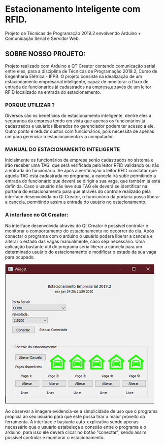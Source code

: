 # Estacionamento Inteligente com RFID.

Projeto de Técnicas de Programação 2019.2 envolvendo Arduíno + Comunicação Serial e Servidor Web.

## SOBRE NOSSO PROJETO:

Projeto realizado com Arduino e QT Creator contendo comunicação serial entre eles, para a disciplina de Técnicas de Programação 2019.2, Curso de Engenharia Elétrica - IFPB. O projeto consiste na idealização de um estacionamento empresarial inteligente, capaz de monitorar o fluxo de entrada de funcionários já cadastrados na empresa,através de um leitor RFID localizado na entrada do estacionamento.

  
### PORQUE UTILIZAR ?

Diversos são os benefícios do estacionamento inteligente, dentre eles a segurança da empresa tendo em vista que apenas os funcionários já cadastrados e usuários liberados no gerenciador podem ter acesso a ele. Outro ponto é reduzir custos com funcionários, pois necessita de apenas um para gerenciar o estacionamento via computador.

### MANUAL DO ESTACIONAMENTO INTELIGENTE

Inicialmente os funcionários da empresa serão cadastrados no sistema e irão receber uma TAG, que será verificada pelo leitor RFID validando ou não a entrada do funcionário. Se após a verificação o leitor RFID constatar que aquela TAG está cadastrada no programa, a cancela irá subir permitindo a entrada do funcionário que deverá se dirigir a sua vaga, que também já está definida. Caso o usuário não leve sua TAG ele deverá se identificar na portaria do estacionamento para que através do controle realizado pela interface desenvolvida no Qt Creator, o funcionário da portaria possa liberar a cancela, permitindo assim a entrada do usuário no estacionamento.

### A interface no Qt Creator:
Na interface desenvolvida através do Qt Creator é possível controlar e monitorar o comportamento do estacionamento no decorrer do dia. Após conectar o programa com o arduíno o usuário poderá liberar a cancela e alterar o estado das vagas manualmente, caso seja necessário. Uma aplicação bastante útil do programa seria liberar a cancela para um determinado usuário do estacionamento e modificar o estado da sua vaga para ocupado.

![enter image description here](https://github.com/nicolasrls/EstacionamentoRFID/blob/master/Imagens/interface%20grafica.png)

Ao observar a imagem evidencia-se a simplicidade de uso que o programa propicia ao seu usuário para que este possa tirar o maior proveito da ferramenta. A interface é bastante auto-explicativa sendo apenas necessário que o usuário estabeleça a conexão entre o programa e o arduíno, para isso ele deverá clicar no botão "conectar", sendo assim possível controlar e monitorar o estacionamento.


